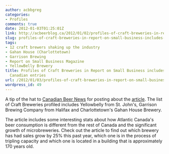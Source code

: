 ```yaml
---
author: acbbgreg
categories:
- Profiles
comments: true
date: 2012-01-03T01:25:01Z
link: http://acbeerblog.ca/2012/01/02/profiles-of-craft-breweries-in-report-on-small-business-includes-three-atlantic-canadian-entries/
slug: profiles-of-craft-breweries-in-report-on-small-business-includes-three-atlantic-canadian-entries
tags:
- 12 craft brewers shaking up the industry
- Gahan House (Charlottetown)
- Garrison Brewing
- Report on Small Business Magazine
- YellowBelly Brewery
title: Profiles of Craft Breweries in Report on Small Business includes three Atlantic
  Canadian entries
url: /2012/01/03/profiles-of-craft-breweries-in-report-on-small-business-includes-three-atlantic-canadian-entries/
wordpress_id: 49
---
```


A tip of the hat to [Canadian Beer News](http://www.canadianbeernews.com/2011/12/16/report-on-small-business-profiles-12-canadian-craft-breweries/) for posting about the [article](http://www.theglobeandmail.com/report-on-business/small-business/sb-managing/leadership/12-craft-brewers-shaking-up-the-industry/article2263636/).   The list of Craft Breweries profiled includes Yellowbelly from St. John's, Garrison Brewing Company from Halifax and Charlottetown's Gahan House Brewery.

The article includes some interesting stats about how Atlantic Canada's beer consumption is different from the rest of Canada and the significant growth of microbreweries.  Check out the article to find out which brewery has had sales grow by 25% this past year, which one is in the process of tripling capacity and which one is located in a building that is approximately 170 years old.
